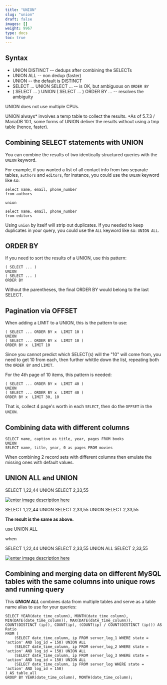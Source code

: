 ```yaml
---
title: "UNION"
slug: "union"
draft: false
images: []
weight: 9967
type: docs
toc: true
---
```


## Syntax
 - UNION DISTINCT -- dedups after combining the SELECTs
 - UNION ALL -- non dedup (faster)
 - UNION -- the default is DISTINCT
 - SELECT ... UNION SELECT ... -- is OK, but ambiguous on `ORDER BY`
 - ( SELECT ... ) UNION ( SELECT ... ) ORDER BY ... -- resolves the ambiguity

UNION does not use multiple CPUs.

UNION always* involves a temp table to collect the results. *As of 5.7.3 / MariaDB 10.1, some forms of UNION deliver the results without using a tmp table (hence, faster).

## Combining SELECT statements with UNION
You can combine the results of two identically structured queries with the `UNION` keyword.

For example, if you wanted a list of all contact info from two separate tables, `authors` and `editors`, for instance, you could use the `UNION` keyword like so:
 
    select name, email, phone_number 
    from authors
    
    union
    
    select name, email, phone_number
    from editors

Using `union` by itself will strip out duplicates. If you needed to keep duplicates in your query, you could use the `ALL` keyword like so: `UNION ALL`.

## ORDER BY
If you need to sort the results of a UNION, use this pattern:

    ( SELECT ... )
    UNION
    ( SELECT ... )
    ORDER BY

Without the parentheses, the final ORDER BY would belong to the last SELECT.

## Pagination via OFFSET
When adding a LIMIT to a UNION, this is the pattern to use:

    ( SELECT ... ORDER BY x  LIMIT 10 )
    UNION
    ( SELECT ... ORDER BY x  LIMIT 10 )
    ORDER BY x  LIMIT 10

Since you cannot predict which SELECT(s) will the "10" will come from, you need to get 10 from each, then further whittle down the list, repeating both the `ORDER BY` and `LIMIT`.

For the 4th page of 10 items, this pattern is needed: 

    ( SELECT ... ORDER BY x  LIMIT 40 )
    UNION
    ( SELECT ... ORDER BY x  LIMIT 40 )
    ORDER BY x  LIMIT 30, 10

That is, collect 4 page's worth in each `SELECT`, then do the `OFFSET` in the `UNION`.


## Combining data with different columns
    SELECT name, caption as title, year, pages FROM books 
    UNION
    SELECT name, title, year, 0 as pages FROM movies

When combining 2 record sets with different columns then emulate the missing ones with default values.


## UNION ALL  and UNION
SELECT 1,22,44
UNION
SELECT 2,33,55

[![enter image description here][1]][1]


 
SELECT 1,22,44
UNION
SELECT 2,33,55
UNION 
SELECT 2,33,55

**The result is the same as above.**

use UNION ALL

when

SELECT 1,22,44
UNION
SELECT 2,33,55
UNION ALL
SELECT 2,33,55

[![enter image description here][2]][2]


  [1]: http://i.stack.imgur.com/rF9SA.png
  [2]: http://i.stack.imgur.com/tD1Rz.png

## Combining and merging data on different MySQL tables with the same columns into unique rows and running query
This ***UNION ALL*** combines data from multiple tables and serve as a table name alias to use for your queries:


    SELECT YEAR(date_time_column), MONTH(date_time_column), MIN(DATE(date_time_column)), MAX(DATE(date_time_column)), COUNT(DISTINCT (ip)), COUNT(ip), (COUNT(ip) / COUNT(DISTINCT (ip))) AS Ratio
    FROM (
        (SELECT date_time_column, ip FROM server_log_1 WHERE state = 'action' AND log_id = 150) UNION ALL
        (SELECT date_time_column, ip FROM server_log_2 WHERE state = 'action' AND log_id = 150) UNION ALL
        (SELECT date_time_column, ip FROM server_log_3 WHERE state = 'action' AND log_id = 150) UNION ALL
        (SELECT date_time_column, ip FROM server_log WHERE state = 'action' AND log_id = 150)
    ) AS table_all
    GROUP BY YEAR(date_time_column), MONTH(date_time_column);

